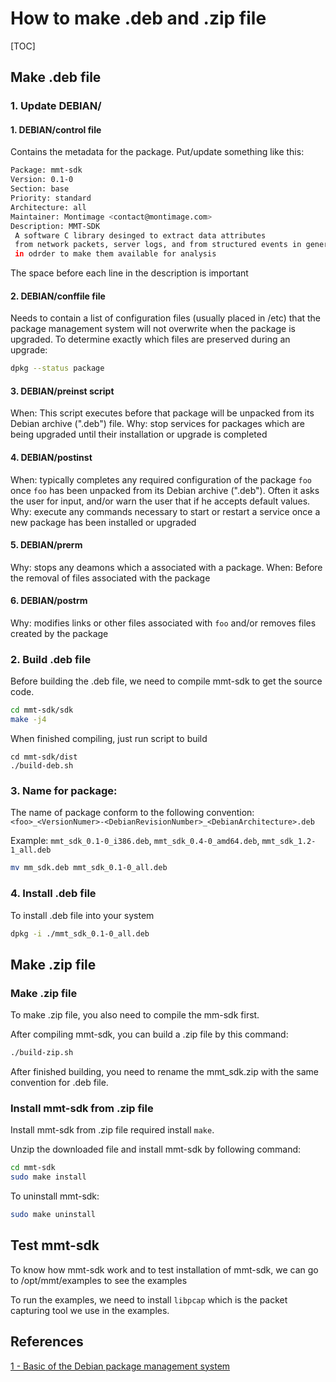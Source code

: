 
# **How to make .deb and .zip file**

[TOC]

## Make .deb file

### 1. Update DEBIAN/

#### 1. DEBIAN/control file

Contains the metadata for the package. Put/update something like this:

```sh
Package: mmt-sdk
Version: 0.1-0
Section: base
Priority: standard
Architecture: all
Maintainer: Montimage <contact@montimage.com>
Description: MMT-SDK
 A software C library desinged to extract data attributes 
 from network packets, server logs, and from structured events in general, 
 in odrder to make them available for analysis
```

The space before each line in the description is important

#### 2. DEBIAN/conffile file

Needs to contain a list of configuration files (usually placed in /etc) that the package management system will not overwrite when the package is upgraded.
To determine exactly which files are preserved during an upgrade:
```sh
dpkg --status package
```

#### 3. DEBIAN/preinst script

When: This script executes before that package will be unpacked from its Debian archive (".deb") file.
Why: stop services for packages which are being upgraded until their installation or upgrade is completed

#### 4. DEBIAN/postinst

When: typically completes any required configuration of the package `foo` once `foo` has been unpacked from its Debian archive (".deb"). Often it asks the user for input, and/or warn the user that if he accepts default values.
Why: execute any commands necessary to start or restart a service once a new package has been installed or upgraded

#### 5. DEBIAN/prerm

Why: stops any deamons which a associated with a package.
When: Before the removal of files associated with the package

#### 6. DEBIAN/postrm

Why: modifies links or other files associated with `foo` and/or removes files created by the package

### 2. Build .deb file

Before building the .deb file, we need to compile mmt-sdk to get the source code.

```sh
cd mmt-sdk/sdk
make -j4
```

When finished compiling, just run script to build
```
cd mmt-sdk/dist
./build-deb.sh

```

### 3. Name for package:

The name of package conform to the following convention: `<foo>_<VersionNumer>-<DebianRevisionNumber>_<DebianArchitecture>.deb`

Example: `mmt_sdk_0.1-0_i386.deb`, `mmt_sdk_0.4-0_amd64.deb`, `mmt_sdk_1.2-1_all.deb`

```sh
mv mm_sdk.deb mmt_sdk_0.1-0_all.deb

```
### 4. Install .deb file

To install .deb file into your system
```sh
dpkg -i ./mmt_sdk_0.1-0_all.deb
```

## Make .zip file

### Make .zip file

To make .zip file, you also need to compile the mm-sdk first.

After compiling mmt-sdk, you can build a .zip file by this command:

```sh
./build-zip.sh
```

After finished building, you need to rename the mmt\_sdk.zip with the same convention for .deb file.

### Install mmt-sdk from .zip file

Install mmt-sdk from .zip file required install `make`.

Unzip the downloaded file and install mmt-sdk by following command:

```sh
cd mmt-sdk
sudo make install
```

To uninstall mmt-sdk:

```sh
sudo make uninstall
```

## Test mmt-sdk

To know how mmt-sdk work and to test installation of mmt-sdk, we can go to /opt/mmt/examples to see the examples

To run the examples, we need to install `libpcap` which is the packet capturing tool we use in the examples.


## References

[1 - Basic of the Debian package management system](https://www.debian.org/doc/manuals/debian-faq/ch-pkg_basics.en.html)


